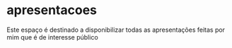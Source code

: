 # apresentacoes
Este espaço é destinado a disponibilizar todas as apresentações feitas por mim que é de interesse público 
